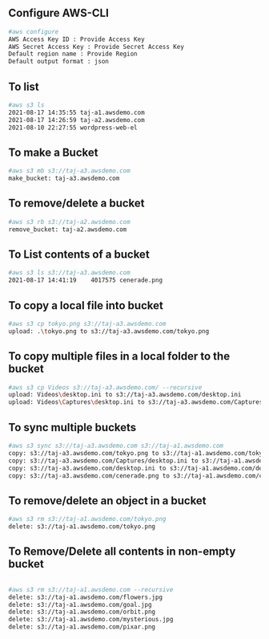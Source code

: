 ## Configure AWS-CLI

```sh
#aws configure
AWS Access Key ID : Provide Access Key
AWS Secret Access Key : Provide Secret Access Key
Default region name : Provide Region
Default output format : json
```

## To list

```sh
#aws s3 ls
2021-08-17 14:35:55 taj-a1.awsdemo.com
2021-08-17 14:26:59 taj-a2.awsdemo.com
2021-08-10 22:27:55 wordpress-web-el
```

## To make a Bucket
```sh
#aws s3 mb s3://taj-a3.awsdemo.com
make_bucket: taj-a3.awsdemo.com
```

## To remove/delete a bucket
```sh
#aws s3 rb s3://taj-a2.awsdemo.com
remove_bucket: taj-a2.awsdemo.com
```

## To List contents of a bucket
```sh
#aws s3 ls s3://taj-a3.awsdemo.com
2021-08-17 14:41:19    4017575 cenerade.png

```
## To copy a local file into bucket 
```sh
#aws s3 cp tokyo.png s3://taj-a3.awsdemo.com
upload: .\tokyo.png to s3://taj-a3.awsdemo.com/tokyo.png

```
## To copy multiple files in a local folder to the bucket
```sh
#aws s3 cp Videos s3://taj-a3.awsdemo.com/ --recursive
upload: Videos\desktop.ini to s3://taj-a3.awsdemo.com/desktop.ini
upload: Videos\Captures\desktop.ini to s3://taj-a3.awsdemo.com/Captures/desktop.ini

```

## To sync multiple buckets
```sh
#aws s3 sync s3://taj-a3.awsdemo.com s3://taj-a1.awsdemo.com
copy: s3://taj-a3.awsdemo.com/tokyo.png to s3://taj-a1.awsdemo.com/tokyo.png
copy: s3://taj-a3.awsdemo.com/Captures/desktop.ini to s3://taj-a1.awsdemo.com/Captures/desktop.ini
copy: s3://taj-a3.awsdemo.com/desktop.ini to s3://taj-a1.awsdemo.com/desktop.ini
copy: s3://taj-a3.awsdemo.com/cenerade.png to s3://taj-a1.awsdemo.com/cenerade.png

```
## To remove/delete an object in a bucket

```sh
#aws s3 rm s3://taj-a1.awsdemo.com/tokyo.png
delete: s3://taj-a1.awsdemo.com/tokyo.png

```

## To Remove/Delete all contents in non-empty bucket

```sh

#aws s3 rm s3://taj-a1.awsdemo.com --recursive
delete: s3://taj-a1.awsdemo.com/flowers.jpg
delete: s3://taj-a1.awsdemo.com/goal.jpg
delete: s3://taj-a1.awsdemo.com/orbit.png
delete: s3://taj-a1.awsdemo.com/mysterious.jpg
delete: s3://taj-a1.awsdemo.com/pixar.png

```
